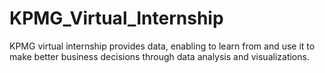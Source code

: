 # KPMG_Virtual_Internship
KPMG virtual internship provides data, enabling to learn from and use it to make better business decisions through data analysis and visualizations.
